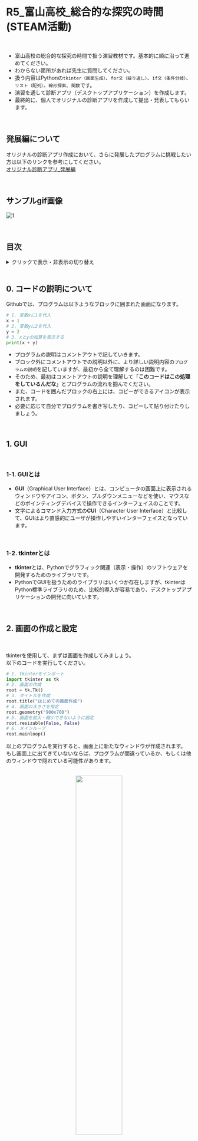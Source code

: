 # R5_富山高校_総合的な探究の時間(STEAM活動)

<br>

- 富山高校の総合的な探究の時間で扱う演習教材です。基本的に順に沿って進めてください。
- わからない箇所があれば先生に質問してください。
- 扱う内容はPythonの`tkinter（画面生成）`、`for文（繰り返し）`、`if文（条件分岐）`、`リスト（配列）`、`線形探索`、`関数`です。
- 演習を通して診断アプリ（デスクトップアプリケーション）を作成します。
- 最終的に、個人でオリジナルの診断アプリを作成して提出・発表してもらいます。

<br>

## 発展編について
オリジナルの診断アプリ作成において、さらに発展したプログラムに挑戦したい方は以下のリンクを参考にしてください。<br>
[オリジナル診断アプリ_発展編](https://github.com/UC-k/R5_Toyama_STEAM/tree/main/NextStep)

<br>

## サンプルgif画像
![1](https://github.com/UC-k/R5_Toyama_STEAM/blob/main/mdimg/sample.gif)

<br>

## 目次

<details><summary>クリックで表示・非表示の切り替え</summary>

<br>

0. [コードの説明について](#0-コードの説明について)<br><br>
1. [GUI](#1-gui)<br>
   &emsp;1-1. [GUIとは](#1-1-guiとは)<br>
   &emsp;1-2. [tkinterとは](#1-2-tkinterとは)<br><br>
2. [画面の作成と設定](#2-画面の作成と設定)<br><br>
3. [キャンバスの作成と画像の配置](#3-キャンバスの作成と画像の配置)<br>
   &emsp;3-1. [キャンバスの作成](#3-1-キャンバスの作成)<br>
   &emsp;3-2. [キャンバスに画像を配置](#3-2-キャンバスに画像を配置)<br>
   &emsp;3-3. [キャンバスに画像を配置するまでの流れ](#3-3-キャンバスに画像を配置するまでの流れ)<br><br>
4. [画面にテキストを入れる](#4-画面にテキストを入れる)<br><br>
5. [ボタンと関数](#5-ボタンと関数)<br>
   &emsp;5-1. [ボタン](#5-1-ボタン)<br>
   &emsp;5-2. [関数](#5-2-関数)<br>
   &emsp;5-3. [ボタンを押したら関数が実行される仕組み](#5-3-ボタンを押したら関数が実行される仕組み)<br><br>
6. [チェックボタンとウィジェット変数](#6-チェックボタンとウィジェット変数)<br>
   &emsp;6-1. [チェックボタンを配置する](#6-1-チェックボタンを配置する)<br>
   &emsp;6-2. [複数個のチェックボタンを配置する](#6-2-複数個のチェックボタンを配置する)<br><br>
7. [診断画面を作成する](#7-診断画面を作成する)<br>
   &emsp;7-1. [チェックマークにチェックがついている数をかぞえる](#7-1-チェックマークにチェックがついている数をかぞえる)<br>
   &emsp;7-2. [チェックマークに合わせてテキストを表示する](#7-2-チェックマークに合わせてテキストを表示する)<br><br>
8. [結果画面を作成する](#8-結果画面を作成する)<br><br>
9. [診断アプリを作成する](#9-診断アプリを作成する)<br><br>
10. [オリジナルの診断アプリ作成に向けて](#10-オリジナルの診断アプリ作成に向けて)



</details>

<br>



## 0. コードの説明について
Githubでは、プログラムは以下ようなブロックに囲まれた画面になります。
``` python
# 1. 変数xに1を代入
x = 1
# 2. 変数yに2を代入
y = 2
# 3. xとyの加算を表示する
print(x + y)
```
- プログラムの説明はコメントアウトで記していきます。
- ブロック外にコメントアウトでの説明以外に、より詳しい説明内容の`プログラムの説明`を記していますが、最初から全て理解するのは困難です。
- そのため、最初はコメントアウトの説明を理解して「**このコードはこの処理をしているんだな**」とプログラムの流れを掴んでください。
- また、コードを囲んだブロックの右上には、コピーができるアイコンが表示されます。
- 必要に応じて自分でプログラムを書き写したり、コピーして貼り付けたりしましょう。

<br>

## 1. GUI

<br>

### 1-1. GUIとは
- **GUI**（Graphical User Interface）とは、コンピュータの画面上に表示されるウィンドウやアイコン、ボタン、プルダウンメニューなどを使い、マウスなどのポインティングデバイスで操作できるインターフェイスのことです。<br>
- 文字によるコマンド入力方式の**CUI**（Character User Interface）と比較して、GUIはより直感的にユーザが操作しやすいインターフェイスとなっています。

<br>

### 1-2. tkinterとは
- **tkinter**とは、Pythonでグラフィック関連（表示・操作）のソフトウェアを開発するためのライブラリです。<br>
- PythonでGUIを扱うためのライブラリはいくつか存在しますが、tkinterはPython標準ライブラリのため、比較的導入が容易であり、デスクトップアプリケーションの開発に向いています。

<br>

## 2. 画面の作成と設定

<br>

tkinterを使用して、まずは画面を作成してみましょう。<br>
以下のコードを実行してください。
``` python
# 1. tkinterをインポート
import tkinter as tk
# 2. 画面の作成
root = tk.Tk()
# 3. タイトルを作成
root.title("はじめての画面作成")
# 4. 画面の大きさを指定
root.geometry("900x700")
# 5. 画面を拡大・縮小できないように設定
root.resizable(False, False)
# 6. メインループ
root.mainloop()
```
以上のプログラムを実行すると、画面上に新たなウィンドウが作成されます。<br>
もし画面上に出てきていないならば、プログラムが間違っているか、もしくは他のウィンドウで隠れている可能性があります。

<br>

<div align="center">
<img src="./mdimg/1.png" width="50%">
</div>

<br>

**`プログラムの説明`**<br>
1. tkinterを使用するために、tkinterモジュールをインポートします。<br>以降、tkinterを使用するたびに「tkinter」と書くことを省略するため、`tkinter as tk`でtkinterを「tk」とします。
2. ウィンドウ画面を作成します。
3. 作成したウィンドウ画面の上部に表示されるタイトルを作成します。
4. 作成したウィンドウ画面の大きさを指定します。<br>数値は順に画面の横幅、高さとなっており、今回の場合は横幅が900px、高さが700pxとなります。
5. ウィンドウをマウス操作で拡大・縮小できないようにします。<br>
6. ウィンドウを表示するメソッドです。<br>メインループはアプリの待機とイベントの処理を担います。

<br>

## 3. キャンバスの作成と画像の配置

<br>

tkinterで画面を作成できました。次は画面に画像を配置してみましょう。<br>
画像を配置する際、さきほど作成した画面には直接配置できないため、キャンバスというウィジェットを新たに用意します。<br>
イメージとしては、板`（画面）`の上に紙`（キャンバス）`を貼り、そこに絵`（画像）`を描くようなものです。<br>
それではまずキャンバスを作成してみましょう。

<br>

### 3-1. キャンバスの作成
*以下のプログラムはこのコードのみでは動作しません。*
``` python
# 1. キャンバスを定義
cvs = tk.Canvas(root, width=900, height=700)
# 2. キャンバスを配置
cvs.pack()
```
<br>

**`プログラムの説明`**<br>
1. はじめにキャンバスを定義します。<br>
   第一オプションにはキャンバスを置くウィジェット、第二、第三オプションにはキャンバスのサイズを指定します。<br>
   キャンバスの大きさは画面の大きさに合わせておくと画面にキャンバスがピッタリと収まります。
2. キャンバスを`pack()`で画面に配置します。

<br>

### 3-2. キャンバスに画像を配置
*以下のプログラムはこのコードのみでは動作しません。*
``` python
# 1. 使用する画像を定義
img = tk.PhotoImage(file="./image.png")
# 2 .画像をキャンバスに配置
cvs.create_image(0, 0, anchor="nw", image=img, tag="start_image")
```
<br>

**`プログラムの説明`**<br>
1. 使用する画像を定義するため、画像の保存先を`file=`の後に記述します。
2. （）の中は画像をどのように配置するか設定しています。<br>
   第一オプション、第二オプションにはそれぞれ画像を配置するx座標、y座標が入ります。<br>
   第三オプションにはそのx座標、y座標を画像のどの部分に当てはめるかを指定します。<br>
   anchorは方角を指していて、`nw`ならば北西、`se`ならば南東になります。（下の図を参照）<br>
   <!-- ここにanchorの図を挿入 -->
   今回はanchorが`nw`、座標が（0,0）なので、画像の左上が(x,y)=(0,0)となるように配置されます。<br>
   第四オプションには使用する画像を指定します。<br>
   第五オプションでは配置した画像にタグ（任意の名前）をつけることができます。後に画像を消去する際などに使用します。

<br>

### 3-3. キャンバスに画像を配置するまでの流れ

それでは実際に画面とキャンバスを作成してから画像を配置してみましょう。<br>
[リンク先の画像](https://github.com/UC-k/R5_Toyama_STEAM/blob/main/mdimg/image.png)を保存して、プログラムと同じ階層に置いてください。<br>
保存した画像の名前は「image.png」としておきましょう。<br>
以下のようにプログラムと画像が同じ場所にあれば次に進んでください。

<br>

<div align="center">
<img src="./mdimg/2.png" width="50%">
</div>


<br>

それでは、今までのコードをまとめ、以下を実行してみましょう。

``` python
# 1. tkinterをインポート
import tkinter as tk
# 2. 画面の作成
root = tk.Tk()
# 3. タイトルを作成
root.title("○○診断")
# 4. 画面の大きさを指定
root.geometry("900x700")
# 5. 画面を拡大・縮小できないように設定
root.resizable(False, False)
# ----------------------------------------
# 6. キャンバスを定義
cvs = tk.Canvas(root, width=900, height=700)
# 7. キャンバスを配置
cvs.pack()
# ----------------------------------------
# 8. 使用する画像を定義
img = tk.PhotoImage(file="./image.png")
# 9. 画像をキャンバスに配置
cvs.create_image(0, 0, anchor="nw", image=img, tag="start_image")
# ----------------------------------------
# 10. メインループ
root.mainloop()
```

<br>

<div align="center">
<img src="./mdimg/3.png" width="50%">
</div>


<br>

## 4. 画面にテキストを入れる

<br>

tkinterでは、画面にテキストを入れることができます。<br>
いくつか種類がありますが、ここでは**ラベル**を用います。<br>
ラベルはキャンバスではなく画面に配置することができます。<br>
以下がラベルを配置するプログラムになります。<br>
*（以下のプログラムはこのコードのみでは動作しません。）*

``` python
# 1. ラベル（テキスト）を定義
title_label = tk.Label(text="○○診断",
                       fg="white", bg="#8dcdbe",
                       font=("游ゴシック", 50)
                       )
# 2. ラベル（テキスト）を配置
title_label.place(x=450, y=300, anchor="c")
```

<br>

**`プログラムの説明`**<br>
1. 最初にラベルを定義します。<br>
   第一オプションには表示するテキストを指定します。<br>
   第二オプションでは文字の色（fg）を、第三オプションでは文字の背景色（bg）を指定します。<br>
   第四オプションでテキストのフォントを指定します。PCに内蔵されているフォントの種類と大きさが選べます。
2. ラベルの配置は画像の配置でも使用した`anchor`を利用します。<br>
   画像と異なる点は、引数にそれぞれ`x=`や`y=`を示すことです。

<br>

それでは以上をふまえてこれまでのプログラムと組み合わせてみましょう。
``` python
# 1. tkinterをインポート
import tkinter as tk
# 2. 画面の作成
root = tk.Tk()
# 3. タイトルを作成
root.title("○○診断")
# 4. 画面の大きさを指定
root.geometry("900x700")
# 5. 画面を拡大・縮小できないように設定
root.resizable(False, False)
# ----------------------------------------
# 6. キャンバスを定義
cvs = tk.Canvas(root, width=900, height=700)
# 7. キャンバスを配置
cvs.pack()
# ----------------------------------------
# 8. 使用する画像を定義
img = tk.PhotoImage(file="./image.png")
# 9. 画像をキャンバスに配置
cvs.create_image(0, 0, anchor="nw", image=img, tag="start_image")
# ----------------------------------------
# 10. ラベル（テキスト）を定義
title_label = tk.Label(text="○○診断",
                       fg="white", bg="#8dcdbe",
                       font=("游ゴシック", 50)
                       )
# 11. ラベル（テキスト）を配置
title_label.place(x=450, y=300, anchor="c")
# ----------------------------------------
# 12. メインループ
root.mainloop()
```

<br>

<div align="center">
<img src="./mdimg/4.png" width="50%">
</div>


<br>


## 5. ボタンと関数

<br>

ここまでで診断アプリのタイトル画面となる部分ができました。<br>
次に考えることは、タイトル画面から診断画面へと移行する画面遷移です。<br>
ここでは、ボタンを押したらタイトル画面から診断画面へと移行するための仕組みを解説します。
<br>

### 5-1. ボタン
ボタンはクリック判定を行い、クリックすることで指定した関数を実行するものです。<br>
ボタンはキャンバスではなく画面に配置することができます。<br>
以下がボタンを配置するプログラムになります。<br>
*（以下のプログラムはこのコードのみでは動作しません。）*

``` python
# 1. ボタンを定義
btn = tk.Button(text="クリック", cursor="hand2",
               fg="black", highlightbackground="white",
               command=None)
# 2. ボタンを配置
btn.place(x=700, y=600, anchor="nw")
```

<br>

**`プログラムの説明`**<br>
1. ボタンを定義します。<br>
   第一オプションには、ボタン中に表示するテキストを指定します。<br>
   第二オプションには、ボタンの上にマウスカーソルが重なっている際に表示するマウスカーソルのデザインを指定します。<br>
   第三オプションで文字色を指定し、第四オプションでボタンの背景色を指定します。注意すべき点は、ボタン自体の色は`bg="色"`で指定できますが、ボタン下の色は`highlightbackground`で指定するという点です。ボタンはラベルなどと違い、ボタンの下に色が付きます。通常、この色は画面やキャンバスに配置した画像と色を合わせることで調和されたデザインになります。<br>
   第五オプションでは、ボタンを押した際に実行される関数を指定します。ここではボタンを押してもまだ何も実行されない`None`を指定しています。後に関数を作成する場合は、とりあえず仮の値として`None`を入れておきましょう。
2. ラベルと同様にボタンも座標の指定やanchorによって配置することができます。

<br>

### 5-2. 関数

5-1でボタンの配置方法を学びました。しかし、ボタンのオプションはまだ`command=None`となっており、ボタンを押しても何も起きません。ここでは関数について学び、ボタンと関数を紐づけるための準備をしましょう。
<br>
<br>

**関数**について<br>
- 関数とは、コンピュータが行う処理を１つにまとめて記述したものを指します。
- Pythonの関数は`def 関数名（ ）:`のように記述します。
- 定義した関数を実行する場合には、任意のプログラム中に`関数名（）`を記述すれば実行されます。
- コードの上から順に実行されていくタイミングに合わせて関数を実行させたい場合は`関数名（）`と記述しますが、ボタンなどの他の要素から関数が呼び出される場合は`関数`と記述し、`（）`は記述しません。

<br>

関数を定義することで、ある一連の流れを任意のタイミングで実行できるようになります。<br>
それでは実際に簡単な関数の例を見てみましょう。

``` python
# 1. 関数を定義
def main():
   print("Hello.")
   print("Bye.")
```
上記のプログラムでは、関数名を`main`とし、関数が実行されるとコンソールに`Hello.`、`Bye.`が出力されます。しかし、関数を実行する命令をプログラムに示していないため、何も起こらずにプログラムが終了したと思います。
<br><br>
次に関数を実行するプログラムを見てみましょう。

``` python
# 1. 関数を定義
def main():
   print("Hello.")
   print("Bye.")
# 2. 関数を実行
main()
```
これでコンソールに`Hello.`、`Bye.`が出力されたと思います。

<br>

### 5-3. ボタンを押したら関数が実行される仕組み

それではボタンと関数を紐づけて、ボタンを押したらタイトル画面から`ラベル`と`ボタン`を取り除くプログラムを見てみましょう。
``` python
# 1. tkinterをインポート
import tkinter as tk
# 2. 画面の作成
root = tk.Tk()
# 3. タイトルを作成
root.title("○○診断")
# 4. 画面の大きさを指定
root.geometry("900x700")
# 5. 画面を拡大・縮小できないように設定
root.resizable(False, False)
# ----------------------------------------
# 6. キャンバスを定義
cvs = tk.Canvas(root, width=900, height=700)
# 7. キャンバスを配置
cvs.pack()
# ----------------------------------------
# 8. 使用する画像を定義
img = tk.PhotoImage(file="./image.png")
# 9. 画像をキャンバスに配置
cvs.create_image(0, 0, anchor="nw", image=img, tag="start_image")
# ----------------------------------------
# 10. ラベル（テキスト）を定義
title_label = tk.Label(text="○○診断",
                       fg="white", bg="#8dcdbe",
                       font=("游ゴシック", 50)
                       )
# 11. ラベル（テキスト）を配置
title_label.place(x=450, y=300, anchor="c")
# ----------------------------------------
# 12. 関数を定義
def toShindan():
   title_label.place_forget()
   toShindan_btn.place_forget()
# 13. ボタンを定義
toShindan_btn = tk.Button(text="診断画面へ", cursor="hand2",
                           fg="black", highlightbackground="#8dcdbe",
                           command=toShindan)
# 14. ボタンを配置
toShindan_btn.place(x=700, y=600, anchor="nw")
# ----------------------------------------
# 15. メインループ
root.mainloop()
```
<br>

<div align="center">
<img src="./mdimg/5.png" width="50%">
</div>


<br>

関数内にあるプログラム`place_forget()`は、指定したものを取り除く命令です。<br>
取り除く命令として、`destroy()`がありますが、異なる点は、`place_forget()`は取り除いた後も再び配置の指示をすれば再配置可能ですが、`destroy()`は一度取り除いてしまえばそのプログラムでは再配置が不可能な点です。<br>
スタート画面→診断画面→結果画面という一連の流れの後に、再び診断画面に戻れるようにプログラムを組みたいので、ここでは`place_forget()`を使用します。<br>
アプリ自体を終了する際、画面を取り除く（終了させる）ために、`destry()`を使用します。



<br>

## 6. チェックボタンとウィジェット変数

<br>

診断アプリを作成する上で重要になるチェックボタンについて、以下の通り説明します。
- チェックボタンは、項目の選択を行う際に用いる四角い枠とチェックマークを組み合わせたボタンである。
- クリックすることでチェックマークを付けたり外したりすることができる。
- チェックされたチェックボタンには「レ」がつく。
- チェックボタンが複数個ある場合、存在するチェックマークの数だけチェックを付けることができる。

<br>

### 6-1. チェックボタンを配置する

それでは実際に以下のプログラムを実行してチェックボタンがどのようなものか確認してみましょう。

``` python
# 1. tkinterをインポート
import tkinter as tk
# 2. 画面の生成
root = tk.Tk()
# 3. タイトルを作成
root.title("チェックボタンについて")
# 4. 画面の大きさを指定
root.geometry("500x500")
# 5. 画面を拡大・縮小できないように設定
root.resizable(False, False)
# ----------------------------------------
# 6. ウィジェット変数を定義
bool_var = tk.BooleanVar()
# 7. ウィジェット変数に真偽値（False）を代入
bool_var.set(False)
# 8. チェックボタンを定義（ウィジェット変数を設定）
check_btn = tk.Checkbutton(fg="#323232", bg="white",
                           variable=bool_var)
# 9. チェックボタンを配置
check_btn.place(x=250, y=250, anchor="c")
# ----------------------------------------
# 10. メインループ
root.mainloop()
```

<br>

<div align="center">
<img src="./mdimg/6.png" width="50%">
</div>


<br>

**`プログラムの説明`**<br>
- 6行目では、**ウィジェット変数**を定義しています。<br>
  ウィジェットとは、Label（ラベル）やPhotoImage（画像）、ボタン(Button)やチェックボタン（Checkbutton）などを指します。<br>
  ウィジェット変数とは、ウィジェットと連動している変数のことで、ウィジェット変数の値（内容）が更新されれば、そのウィジェット変数を設定しているウィジェットも自動的に更新されます。<br>
  ウィジェット変数には文字列、整数、浮動小数点数、真偽値を扱うものがあります。今回は真偽値を扱います。<br>
  ウィジェットの使い方は以下の通りです。<br>
  1. ウィジェット変数を作成する。
  2. ウィジェットにウィジェット変数を設定する。
  3. ウィジェット変数からデータを取得する。
  4. ウィジェット変数にデータを設定する。
- 7行目では、ウィジェット変数に真偽値（False）を初期値として代入しています。<br>
  チェックボタンの場合、Falseを代入すればチェックが外れた状態、Trueを代入すればチェックが付いた状態になります。
- 8行目では、チェックボタンを定義しています。オプションの設定は他のウィジェットと同様に行い、さらにウィジェット変数と連動させるために`variable=ウィジェット変数`の指定を行います。

<br>

### 6-2. 複数個のチェックボタンを配置する

6-1では１つのチェックボタンを配置しましたが、実際に診断アプリではチェックボタンは複数必要になります。6-1で行った以下の４つの手順を今度はリストと`for文`（繰り返し）を利用します。<br>
1. ウィジェット変数を作成する。
2. ウィジェットにウィジェット変数を設定する。
3. ウィジェット変数からデータを取得する。
4. ウィジェット変数にデータを設定する。

``` python
# 1. tkinterをインポート
import tkinter as tk
# 2. 画面の生成
root = tk.Tk()
# 3. タイトルを作成
root.title("チェックボタンについて")
# 4. 画面の大きさを指定
root.geometry("500x500")
# 5. 画面を拡大・縮小できないように設定
root.resizable(False, False)
# ----------------------------------------
# 7. ウィジェット変数を複数扱うためのリストを用意
bool_var  = [None]*8
# 8. チェックボタンを複数扱うためのリストを用意
check_btn = [None]*8
# 9. チェックボタンの数だけ繰り返す
for i in range(8):
   # 10. ウィジェット変数を定義
    bool_var[i] = tk.BooleanVar()
   # 11. ウィジェット変数に真偽値（False）を代入
    bool_var[i].set(False)
   # 12. チェックボタンを定義（ウィジェット変数を設定）
    check_btn[i] = tk.Checkbutton(fg="#323232", bg="white",
                                 variable=bool_var[i])
   # 13. チェックボタンを配置
    check_btn[i].place(x=230, y=50+50*i, anchor="nw")
# ----------------------------------------
# 14. メインループ
root.mainloop()
```

<br>

<div align="center">
<img src="./mdimg/7.png" width="50%">
</div>


<br>

- 7行目と8行目では、ウィジェット変数とチェックボタンを後からまとめて操作（定義・配置）するためにリストを用意しています。
- リストの中身は最初`None`が入っている状態にします。printすると以下のようになります。<br>
  
  ```
  bool_var = [None, None, None, None, None, None, None, None]
  check_btn = [None, None, None, None, None, None, None, None]
  ```

- 9行目では、for文でチェックボタンをまとめて8つ作成して配置しています。<br>
  内容は前回のコードと一緒ですが、リストを使用しているのでリストに対応した書き方になっています。

<br>

## 7. 診断画面を作成する

<br>

診断画面を作成するにあたり、大きく２つの準備が必要になります。
1. チェックマークの作成・配置、チェックされている数のカウント
2. チェックマークに合わせて表示するテキスト（質問文）

<br>

### 7-1. チェックマークにチェックがついている数をかぞえる

チェックマークにチェックがついている数をカウントして表示するために、以下のプログラムを考えます。
1. チェックマークを作成・配置し、チェックされている数を数える関数を作成します。
2. 作成した関数を実行するためにボタンを作成・配置します。
3. ボタンを押すたびに、チェックボタンにチェックされている状態かどうかを確認し、チェックがついている数をコンソールに表示します。
<br>

``` python
# 1. tkinterをインポート
import tkinter as tk
# 2. 画面の生成
root = tk.Tk()
# 3. タイトルを作成
root.title("チェックボタンについて")
# 4. 画面の大きさを指定
root.geometry("500x500")
# 5. 画面を拡大・縮小できないように設定
root.resizable(False, False)
# ----------------------------------------
# 7. ウィジェット変数を複数扱うためのリストを用意
bool_var  = [None]*8
# 8. チェックボタンを複数扱うためのリストを用意
check_btn = [None]*8
# 9. チェックボタンの数だけ繰り返す
for i in range(8):
   # 10. ウィジェット変数を定義
    bool_var[i] = tk.BooleanVar()
   # 11. ウィジェット変数に真偽値（False）を代入
    bool_var[i].set(False)
   # 12. チェックボタンを定義（ウィジェット変数を設定）
    check_btn[i] = tk.Checkbutton(fg="#323232", bg="white",
                                  variable=bool_var[i])
   # 13. チェックボタンを配置
    check_btn[i].place(x=230, y=50+50*i, anchor="nw")
# ----------------------------------------
# 14. ボタンを押すとチェックされている数を表示する関数を作成
def check():
    # 15. チェックボタンのチェックがついている数をカウントする変数を定義
    count = 0
    # 16. 繰り返しで複数個のチェックボタンをまとめてチェック
    for i in range(8):
        # 17. もしチェックがついている（True）ならば
        if bool_var[i].get():
            # 18. カウントする変数に1を加算
            count += 1
    # 19. チェックの数をコンソールに表示
    print(count)
# 20. 関数checkを実行するためのボタンを作成
count_btn = tk.Button(text="チェック", cursor="hand2",
                      fg="black", highlightbackground="white",
                      command=check)
# 21. ボタンを配置
count_btn.place(x=400, y=400, anchor="c")
# ----------------------------------------
# 22. メインループ
root.mainloop()
```

<br>

<div align="center">
<img src="./mdimg/8.png" width="50%">
</div>


<br>

プログラムを実行すると、チェックボタンが8つ並んでおり、右下のボタンを押すと、チェックがついている数をカウントして、コンソール上に表示してくれます。

<br>

### 7-2. チェックマークに合わせてテキストを表示する

今のままでは何の項目にチェックをした分からない状態です。<br>
そこで、チェックマークの横にラベルでテキストを表示します。<br>
チェックボタンと同じようにリストを利用してラベルを作成します。<br>
りストにより、チェックボタンとラベルのインデックス番号を連携させることができます。<br>
ラベルと表示するテキストをまとめて扱う際、リストを２つ用意します。<br>
１つはラベルをまとめて入れるためのリストで、もう１つは表示するテキストをまとめて入れるためのリストです。<br>

``` python
# 1. tkinterをインポート
import tkinter as tk
# 2. 画面の生成
root = tk.Tk()
# 3. タイトルを作成
root.title("チェックボタンについて")
# 4. 画面の大きさを指定
root.geometry("500x500")
# 5. 画面を拡大・縮小できないように設定
root.resizable(False, False)
# ----------------------------------------
# 7. ウィジェット変数を複数扱うためのリストを用意
bool_var  = [None]*8
# 8. チェックボタンを複数扱うためのリストを用意
check_btn = [None]*8
# 9. 診断項目（ラベル）を入れるための空のリストを用意
question_list = []
# 10. 診断項目の内容を入れたリストを作成
ITEM = [
    "1つ目の質問",
    "2つ目の質問",
    "3つ目の質問",
    "4つ目の質問",
    "5つ目の質問",
    "6つ目の質問",
    "7つ目の質問",
    "8つ目の質問"
]
# 10. チェックボタンの数だけ繰り返す
for i in range(8):
    # 11. ウィジェット変数を定義
    bool_var[i] = tk.BooleanVar()
    # 12. ウィジェット変数に真偽値（False）を代入
    bool_var[i].set(False)
    # 13. チェックボタンを定義（ウィジェット変数を設定）
    check_btn[i] = tk.Checkbutton(fg="#323232", bg="white",
                                  variable=bool_var[i])
    # 14. チェックボタンを配置
    check_btn[i].place(x=160, y=50+50*i, anchor="nw")
    # 15. チェックボタンの横に表示するラベルを定義、ITEMリストと紐付け
    question_label = tk.Label(text=ITEM[i],
                                fg="black", bg="white",
                                font=("游ゴシック", 20)
                                )
    # 16. 診断項目（ラベル）をリストにまとめる
    question_list.append(question_label)
    # 17. 診断項目（ラベル）を配置
    question_label.place(x=200, y=50+50*i, anchor="nw")
# ----------------------------------------
# 18. ボタンを押すとチェックされている数を表示する関数を作成
def check():
    # 19. チェックボタンのチェックがついている数をカウントする変数を定義
    count = 0
    # 20. 繰り返しで複数個のチェックボタンをまとめてチェック
    for i in range(8):
        # 21. もしチェックがついている（True）ならば
        if bool_var[i].get():
            # 22. カウントする変数に1を加算
            count += 1
    # 23. チェックの数をコンソールに表示
    print(count)
# 24. 関数checkを実行するためのボタンを作成
count_btn = tk.Button(text="チェック", cursor="hand2",
                      fg="black", highlightbackground="white",
                      command=check)
# 25. ボタンを配置
count_btn.place(x=400, y=400, anchor="c")
# ----------------------------------------
# 26. メインループ
root.mainloop()
```

<br>

<div align="center">
<img src="./mdimg/9.png" width="50%">
</div>


<br>

**`プログラムの説明`**<br>
- 変数`ITEM`に診断項目をリストとして代入しています。
- 変数`ITEM`はラベルのテキストに代入する際に使用します。
- 変数`question_list`をあらかじめリストとして用意しておくことで、作成されたラベルをまとめて配置したり、後に画面からまとめて取り除いたりできます。

<br>

## 8. 結果画面を作成する

診断画面を作成できたので、次はチェックマークの数に応じて診断結果を表示する画面を作成します。<br>
流れは以下のとおりです。<br>

- 診断画面で結果画面へと画面遷移するためのボタンを配置する。
- ボタン押下後、チェックマークの数をカウントして診断画面に配置してあるラベルやチェックボタンなどのウィジェットを取り除き、結果画面の準備をする。
- チェックマークの数に応じて表示する結果（テキスト）を入れたリストをあらかじめ用意しておき、対応する診断結果（テキスト）をラベルとして配置する。
- 同時に再び診断画面に戻ることができる「もう一度」ボタンと、アプリを終了する「終了する」ボタンを配置する。

つまり、「7-2. チェックマークに合わせてテキストを表示する」で作成したプログラムでは`count_btn`でチェックマークの数をカウントするボタンを作成・配置していましたが、代わりに結果画面へと画面遷移するためのボタンを作成・配置することになります。<br>
また、変数`ITEM`に診断項目をリストとして代入していましたが、同じように新たに変数を作成してそこに診断結果をリストとして代入することになります。<br>
診断画面において、診断結果のラベルと「もう一度」・「終了する」のボタンを配置すれば診断アプリの流れは一通り終えることになります。
<br>

以下のプログラムは上記内容をコードにしたものです。<br>
*（以下のプログラムはこのコードのみでは動作しません。）*

``` python
# 1. チェックの数に応じて表示する診断結果を入れたリストを作成
RESULT = [
    "チェックの数が0個のときの\n結果を表示する",
    "チェックの数が1個のときの\n結果を表示する",
    "チェックの数が2個のときの\n結果を表示する",
    "チェックの数が3個のときの\n結果を表示する",
    "チェックの数が4個のときの\n結果を表示する",
    "チェックの数が5個のときの\n結果を表示する",
    "チェックの数が6個のときの\n結果を表示する",
    "チェックの数が7個のときの\n結果を表示する",
    "チェックの数が8個のときの\n結果を表示する"
]
# 2. 診断画面を形成する関数に、結果画面へ移行するためのボタンを用意
def shindan():
    ...
    result_btn.place(x=700, y=600, anchor="nw")
# 3. ボタンを関数外であらかじめ定義しておく
result_btn = tk.Button(text="結果へ", cursor="hand2",
                       fg="black", highlightbackground="#8dcdbe",
                        command=toResult)
# 4. ボタンを押下後、実行される関数
def toShindan():
    ...
    # 4-1. チェックボタンの数をカウント
    # 4-2. 診断画面で配置したウィジェットを削除
    # 4-3. 診断結果を表示するラベルの作成
    # 4-4. 「もう一度」、「終了する」のボタンを配置
    ...
# 5. 「もう一度」を押した際に実行される関数
def again():
    ...
    # 5-1. 画面に配置したウィジェットを取り除く
    # 5-2. 診断項目（リスト）の初期化
    # 5-3. 診断画面へ移行する関数の実行
    ...
# 6. 「終了する」を押した際に実行される関数
def end():
    # 6-1. 画面を取り除く
    root.destroy()
```

<br>

## 9. 診断アプリを作成する

これまでの内容を合わせて、いよいよ診断アプリを作成します。<br>
プログラムを示す前に、もう一度全体の流れを復習します。<br>

1. スタート画面
   - 画面を作成する。
   - キャンバスを作成する。
   - キャンバスに画像を配置する。
   - タイトルをラベルで作成する。
   - 診断画面へ移行するボタンを作成する。
2. 診断画面
   - スタート画面で使用したラベルを取り除く。
   - チェックボタンと診断項目のラベルを個数分用意するためのリストを作成する。
   - チェックボタンと診断項目のラベルを配置する。
   - 結果画面へ移行するボタンを作成する。
3. 結果画面
   - チェックマークのチェック数をカウントする。
   - 診断画面で使用したウィジェットを取り除く。
   - チェック数に応じた診断結果をラベルで表示する。
   - 「もう一度」・「終了する」ボタンを配置する。
4. 分岐
   - 「もう一度」ボタンが押された場合
     - 結果画面で使用したウィジェットを取り除く。
     - 使用したリストなどの初期化を行う。
     - 『2. 診断画面』へ移行する。
   - 「終了する」ボタンが押された場合
     - 画面のウィジェット全てを取り除きアプリを終了する。

<br>

それでは以下のプログラムを見てみましょう。<br>

``` python
# ----------------------------------------
# 0. モジュールのインポート
import tkinter as tk
# ----------------------------------------
# 1. 画面の作成
# ----------------------------------------
# 1-1. 画面の作成
root = tk.Tk()
# 1-2. タイトルを作成
root.title("○○診断")
# 1-3. 画面の大きさを指定
root.geometry("900x700")
# 1-4. 画面を拡大・縮小できないように設定
root.resizable(False, False)
# ----------------------------------------
# 2. キャンバスの作成・配置
# ----------------------------------------
# 2-1. キャンバスを定義
cvs = tk.Canvas(root, width=900, height=700)
# 2-2. キャンバスを配置
cvs.pack()
# ----------------------------------------
# 3. キャンバスに画像を配置
# ----------------------------------------
# 3-1. 使用する画像を定義
img = tk.PhotoImage(file="./image.png")
# 3-2 .画像をキャンバスに配置
cvs.create_image(0, 0, anchor="nw", image=img, tag="start_image")
# ----------------------------------------
# 4. 画面にタイトル（テキスト）を作成・配置
# ----------------------------------------
# 4-1. ラベル（テキスト）を定義
title_label = tk.Label(text="○○診断",
                       fg="white", bg="#8dcdbe",
                       font=("游ゴシック", 50))
# 4-2. ラベル（テキスト）を配置
title_label.place(x=450, y=300, anchor="c")
# ----------------------------------------
# 5. 診断画面へ移行するためのボタンを作成・配置
# ----------------------------------------
# 5-1. ボタンを押した際に実行される関数
def toShindan():
    # 5-1-1. キャンバスに配置した画像を取り除く（任意）
    # cvs.delete("start_image")
    # 5-1-2. 画面に配置したラベルやボタンを取り除く
    title_label.place_forget()
    toShindan_btn.place_forget()
    # 5-1-3. 診断画面を形成する関数へ
    shindan()
# 5-2. ボタンの作成・配置
# 5-2-1. ボタンを定義
toShindan_btn = tk.Button(text="診断へ",
                          cursor="hand2",
                          fg="black", highlightbackground="#8dcdbe",
                          command=toShindan)
# 5-2-2. ボタンを配置
toShindan_btn.place(x=700, y=600, anchor="nw")
# ----------------------------------------
# 6. 診断項目の準備
# ----------------------------------------
# 6-1. 診断項目の数だけチェックボタンを作成するためのリストを作成
check_btn = [None]*8
# 6-2. チェックボタンがチェックされているかどうかを判断するリストを作成
bool_var  = [None]*8
# 6-3. 診断項目（ラベル）を入れるための空のリストを用意（7-1-6で利用）
question_list = []
# 6-4. 診断項目の内容を入れたリストを作成
ITEM = [
    "1つ目の質問",
    "2つ目の質問",
    "3つ目の質問",
    "4つ目の質問",
    "5つ目の質問",
    "6つ目の質問",
    "7つ目の質問",
    "8つ目の質問"
]
# 6-5. チェックの数に応じて表示する診断結果を入れたリストを作成
RESULT = [
    "チェックの数が0個のときの\n結果を表示する",
    "チェックの数が1個のときの\n結果を表示する",
    "チェックの数が2個のときの\n結果を表示する",
    "チェックの数が3個のときの\n結果を表示する",
    "チェックの数が4個のときの\n結果を表示する",
    "チェックの数が5個のときの\n結果を表示する",
    "チェックの数が6個のときの\n結果を表示する",
    "チェックの数が7個のときの\n結果を表示する",
    "チェックの数が8個のときの\n結果を表示する"
]
# ----------------------------------------
# 7. 診断画面を形成する関数
# ----------------------------------------
def shindan():
    # 7-1. チェックボタンの作成・配置
    for i in range(8):
        # 7-1-1. チェックボタンの判定を「True」「False」に設定
        bool_var[i] = tk.BooleanVar()
        # 7-1-2. はじめは全て「False」（チェックがついていない状態）にセット
        bool_var[i].set(False)
        # 7-1-3. チェックボタンを作成
        check_btn[i] = tk.Checkbutton(fg="red", bg="#8dcdbe",
                                      variable=bool_var[i])
        # 7-1-4. チェックボタンを配置
        check_btn[i].place(x=320, y=80+65*i, anchor="nw")
        # 7-1-5. チェックボタンの横に表示する診断項目（ラベル）を定義
        question_label = tk.Label(text=ITEM[i],
                                  fg="white", bg="#8dcdbe",
                                  font=("游ゴシック", 30))
        # 7-1-6. 診断項目（ラベル）をリストにまとめる（8-1-2で削除する際に利用）
        question_list.append(question_label)
        # 7-1-7. 診断項目（ラベル）を配置
        question_label.place(x=370, y=68+65*i, anchor="nw")
    # 7-2. 結果画面へ移行するためのボタンを配置(8を参照)
    # set_resultBtn()
    result_btn.place(x=700, y=600, anchor="nw")
# ----------------------------------------
# 8. 結果画面へ移行するためのボタンを作成・配置
# ----------------------------------------
# 8-1. ボタンを押した際に実行される関数
def toResult():
    # 8-1-1. again_btn,quit_btn,result_lavelは関数外で使用するためグローバル化
    global again_btn, quit_btn, result_label
    # 8-1-2. チェックボタンの「True」（チェックされている）数を調べる
    count = 0
    for i in range(8):
        if bool_var[i].get():
            count += 1
    # 8-1-3. 画面に配置したチェックボタン、ラベル、ボタンを取り除く
    for i in range(8):
        check_btn[i].place_forget()
        question_list[i].place_forget()
        result_btn.place_forget()
    # 8-1-4. 診断結果を表示するラベルの作成
    result_label = tk.Label(text=RESULT[count],
                            fg="white", bg="#8dcdbe",
                            font=("游ゴシック", 40))
    # 8-1-5. 診断結果を表示するラベルを配置
    result_label.place(x=900/2, y=700/2, anchor="c")
    # 8-1-6. 診断結果後、もう一度やるか終了するかのボタンを作成
    again_btn = tk.Button(text="もう一度", cursor="hand2",
                          fg="black", highlightbackground="#8dcdbe",
                          command=again) # 9-1を参照
    quit_btn  = tk.Button(text="終了する", cursor="hand2",
                          fg="black", highlightbackground="#8dcdbe",
                          command=end) # 9-2を参照
    # 8-1-7. ↑のボタンを配置
    again_btn.place(x=650, y=600, anchor="nw")
    quit_btn.place(x=750, y=600, anchor="nw")
# 8-2.ボタンの作成・配置
# 8-2-1.ボタンを定義
result_btn = tk.Button(text="結果へ", cursor="hand2",
                       fg="black", highlightbackground="#8dcdbe",
                        command=toResult) # 8-1を参照
# ----------------------------------------
# 9.もう一度するか終了するかを選択するボタン
# ----------------------------------------
# 9-1.「もう一度」ボタンの作成
def again():
    # 9-1-1.画面に配置したボタンやラベルを取り除く
    again_btn.place_forget()
    quit_btn.place_forget()
    result_label.place_forget()
    # 9-1-2.診断項目（リスト）の初期化
    question_list.clear()
    # 9-1-3.診断画面へ
    toShindan()
# 9-2.「終了する」ボタンの作成
def end():
    root.destroy()
# ----------------------------------------
# 10.メインループ
# ----------------------------------------
root.mainloop()
# ----------------------------------------
```

<br>

プログラムを実行すると以下のようになります。

<br>

<div align="center">
<img src="./mdimg/10.png" width="30%">
<img src="./mdimg/11.png" width="30%">
<img src="./mdimg/12.png" width="30%">
</div>


<br>

上記のプログラムは、流れに沿ってコードを書いています。<br>
しかし、実際は変数や関数などはひとまとまりにしておいたほうが見やすいです。<br>
プログラムの内容が理解できたら、自分や相手が読みやすいようにコードを整頓してみましょう。<br>

`プログラムを整頓した例`<br>

``` python
# モジュールのインポート
import tkinter as tk

# ---------- 1. 変数の定義
# 変数定義
check_btn = [None]*8
bool_var  = [None]*8
question_list = []
ITEM = ["1つ目の質問",
        "2つ目の質問",
        "3つ目の質問",
        "4つ目の質問",
        "5つ目の質問",
        "6つ目の質問",
        "7つ目の質問",
        "8つ目の質問"]
RESULT = ["チェックの数が0個のときの\n結果を表示する",
        "チェックの数が1個のときの\n結果を表示する",
        "チェックの数が2個のときの\n結果を表示する",
        "チェックの数が3個のときの\n結果を表示する",
        "チェックの数が4個のときの\n結果を表示する",
        "チェックの数が5個のときの\n結果を表示する",
        "チェックの数が6個のときの\n結果を表示する",
        "チェックの数が7個のときの\n結果を表示する",
        "チェックの数が8個のときの\n結果を表示する"]


# ---------- 2. 関数の作成
# --- スタート → 診断
def toShindan():
    title_label.place_forget()
    toShindan_btn.place_forget()
    shindan()
# --- 診断
def shindan():
    for i in range(8):
        bool_var[i] = tk.BooleanVar()
        bool_var[i].set(False)
        check_btn[i] = tk.Checkbutton(fg="red", bg="#8dcdbe",
                                      variable=bool_var[i])
        check_btn[i].place(x=320, y=80+65*i, anchor="nw")
        question_label = tk.Label(text=ITEM[i],
                                  fg="white", bg="#8dcdbe",
                                  font=("游ゴシック", 30))
        question_list.append(question_label)
        question_label.place(x=370, y=68+65*i, anchor="nw")
    result_btn.place(x=700, y=600, anchor="nw")
# --- 診断 → 結果
def toResult():
    global again_btn, quit_btn, result_label
    count = 0
    for i in range(8):
        if bool_var[i].get():
            count += 1
    for i in range(8):
        check_btn[i].place_forget()
        question_list[i].place_forget()
        result_btn.place_forget()
    result_label = tk.Label(text=RESULT[count],
                            fg="white", bg="#8dcdbe",
                            font=("游ゴシック", 40))
    result_label.place(x=900/2, y=700/2, anchor="c")
    again_btn = tk.Button(text="もう一度", cursor="hand2",
                          fg="black", highlightbackground="#8dcdbe",
                          command=again)
    quit_btn  = tk.Button(text="終了する", cursor="hand2",
                          fg="black", highlightbackground="#8dcdbe",
                          command=end)
    again_btn.place(x=650, y=600, anchor="nw")
    quit_btn.place(x=750, y=600, anchor="nw")
# --- 結果 → 診断
def again():
    again_btn.place_forget()
    quit_btn.place_forget()
    result_label.place_forget()
    question_list.clear()
    toShindan()
# --- 結果 → 終了
def end():
    root.destroy()


# ---------- 3. 画面の作成
root = tk.Tk()
root.title("○○診断")
root.geometry("900x700")
root.resizable(False, False)
cvs = tk.Canvas(root, width=900, height=700)
cvs.pack()


# ---------- 4. ウィジェットの作成
img = tk.PhotoImage(file="./image.png")
title_label = tk.Label(text="○○診断",
                       fg="white", bg="#8dcdbe",
                       font=("游ゴシック", 50))
toShindan_btn = tk.Button(text="診断へ",
                          cursor="hand2",
                          fg="black", highlightbackground="#8dcdbe",
                          command=toShindan)
result_btn = tk.Button(text="結果へ", cursor="hand2",
                       fg="black", highlightbackground="#8dcdbe",
                        command=toResult)


# ---------- 5. スタート画面（初回起動時のみ）
cvs.create_image(0, 0, anchor="nw", image=img, tag="start_image")
title_label.place(x=450, y=300, anchor="c")
toShindan_btn.place(x=700, y=600, anchor="nw")


# ---------- 6. メインループ
root.mainloop()
```

<br>

## 10. オリジナルの診断アプリ作成に向けて
診断アプリを作成することができました。<br>
これからはこのプログラムを基に、オリジナルの診断アプリを作成してください。<br>
もちろん、ゼロからオリジナルの診断アプリを作成しても構いません。<br><br>
どうしてもオリジナルの診断アプリを作成するためのアイデアが思い浮かばない人は以下を参考にしてみてください。
- 診断項目の内容や数を変更する。
- 診断結果の表示の分岐を別の方法で試してみる。
- 画像を１枚だけでなく、場合に応じて複数枚使用してみる。
- ラベルやボタンなどのデザインにこだわる。
  
あくまで一例です。また、少し難しいものに挑戦してみたい人は、[オリジナルの診断アプリ作成（発展編）](https://github.com/UC-k/R5_Toyama_STEAM/tree/main/NextStep)をご覧ください。
